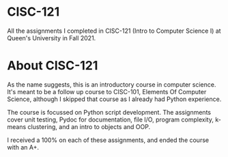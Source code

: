 # CISC-121
All the assignments I completed in CISC-121 (Intro to Computer Science I) at Queen's University in Fall 2021.

# About CISC-121

As the name suggests, this is an introductory course in computer science. It's meant to be a follow up course to CISC-101, Elements Of Computer Science, although I skipped that course as I already had Python experience.

The course is focussed on Python script development. The assignments cover unit testing, Pydoc for documentation, file I/O, program complexity, k-means clustering, and an intro to objects and OOP.

I received a 100% on each of these assignments, and ended the course with an A+.
